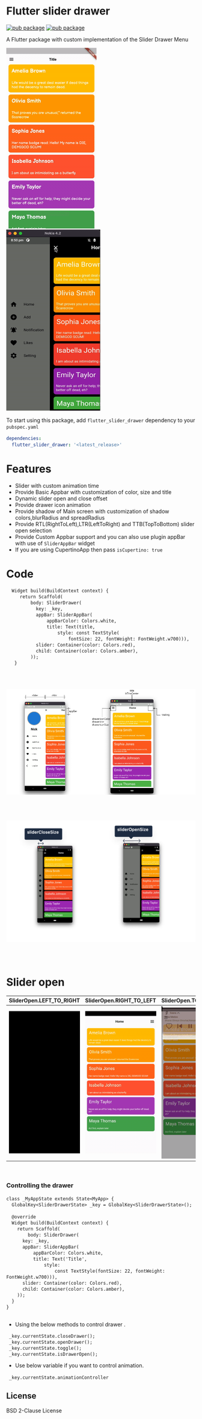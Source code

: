 # Flutter slider drawer

[![pub package](https://img.shields.io/pub/v/flutter_slider_drawer)](https://pub.dev/packages/flutter_slider_drawer)   [![pub package](https://img.shields.io/github/languages/code-size/NikhilVadoliya/Flutter_slider_drawer)](https://pub.dev/packages/flutter_slider_drawer)


A Flutter package with custom implementation of the Slider Drawer Menu 

![Plugin example demo](demo.gif)
&nbsp;&nbsp;&nbsp;&nbsp;&nbsp;<img src="slider_2.gif" alt="drawing" width="250" height="481"/>






To start using this package, add `flutter_slider_drawer` dependency to your `pubspec.yaml`

```yaml
dependencies:
  flutter_slider_drawer: '<latest_release>'
```

 

# Features

  - Slider with custom animation time
  - Provide Basic Appbar with customization of color, size and title
  - Dynamic slider open and close offset
  - Provide drawer icon animation 
  - Provide shadow of Main screen with customization of shadow colors,blurRadius and spreadRadius
  - Provide RTL(RightToLeft),LTR(LeftToRight) and TTB(TopToBottom) slider open selection
  - Provide Custom Appbar support and you can also use plugin appBar with use of `SliderAppBar` widget
  - If you are using CupertinoApp then pass `isCupertino: true`


# Code 

```
  Widget build(BuildContext context) {
     return Scaffold(
         body: SliderDrawer(
           key: _key,
           appBar: SliderAppBar(
               appBarColor: Colors.white,
               title: Text(title,
                   style: const TextStyle(
                       fontSize: 22, fontWeight: FontWeight.w700))),
           slider: Container(color: Colors.red),
           child: Container(color: Colors.amber),
         ));
   }
 ```

</br>
 </br>

 ![slider_document](slider_d_1.png)
 </br>
 </br>
 </br>
 </br>
 
 ![slider_document](slider_d_2.png)

 </br>
 </br>


 # Slider open  

 | SliderOpen.LEFT_TO_RIGHT  | SliderOpen.RIGHT_TO_LEFT  | SliderOpen.TOP_TO_BOTTOM  |
 |---|---|---|
 | ![slider_left](slide_left.gif)  | ![slider_right](slide_right.gif)  | ![slider_top](slide_top.gif)  |
 
 
 
 </br>

### Controlling the drawer

```
class _MyAppState extends State<MyApp> {
  GlobalKey<SliderDrawerState> _key = GlobalKey<SliderDrawerState>();

  @override
  Widget build(BuildContext context) {
    return Scaffold(
        body: SliderDrawer(
      key: _key,
      appBar: SliderAppBar(
          appBarColor: Colors.white,
          title: Text('Title',
              style:
                  const TextStyle(fontSize: 22, fontWeight: FontWeight.w700))),
      slider: Container(color: Colors.red),
      child: Container(color: Colors.amber),
    ));
  }
}
      
```

* Using the below methods to control drawer .
``` 
 _key.currentState.closeDrawer();
 _key.currentState.openDrawer();
 _key.currentState.toggle();
 _key.currentState.isDrawerOpen();

 ```
* Use below variable if you want to control animation.


``` _key.currentState.animationController```

License
----

BSD 2-Clause License
